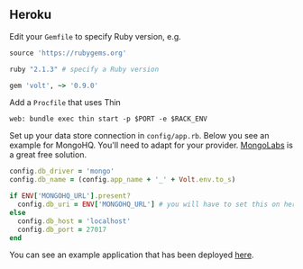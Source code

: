 ## Heroku

Edit your ```Gemfile``` to specify Ruby version, e.g.

```ruby
source 'https://rubygems.org'

ruby "2.1.3" # specify a Ruby version

gem 'volt', ~> '0.9.0'
```

Add a ```Procfile``` that uses Thin

    web: bundle exec thin start -p $PORT -e $RACK_ENV

Set up your data store connection in ```config/app.rb```.
Below you see an example for MongoHQ. You'll need to adapt for your provider.
[MongoLabs](http://www.mongolabs.com) is a great free solution.

```ruby
config.db_driver = 'mongo'
config.db_name = (config.app_name + '_' + Volt.env.to_s)

if ENV['MONGOHQ_URL'].present?
  config.db_uri = ENV['MONGOHQ_URL'] # you will have to set this on heroku
else
  config.db_host = 'localhost'
  config.db_port = 27017
end
```

You can see an example application that has been deployed [here](https://murmuring-hollows-3078.herokuapp.com/about).

